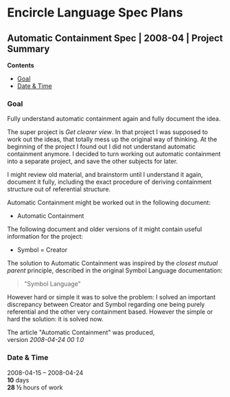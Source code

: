 ﻿Encircle Language Spec Plans
============================

Automatic Containment Spec | 2008-04 | Project Summary
------------------------------------------------------

__Contents__

- [Goal](#goal)
- [Date & Time](#date--time)

### Goal

Fully understand automatic containment again and fully document the idea.

The super project is *Get clearer view*. In that project I was supposed to work out the ideas, that totally mess up the original way of thinking. At the beginning of the project I found out I did not understand automatic containment anymore. I decided to turn working out automatic containment into a separate project, and save the other subjects for later.

I might review old material, and brainstorm until I understand it again, document it fully, including the exact procedure of deriving containment structure out of referential structure.

Automatic Containment might be worked out in the following document:

- Automatic Containment

The following document and older versions of it might contain useful information for the project:

- Symbol = Creator

The solution to Automatic Containment was inspired by the *closest mutual parent* principle, described in the original Symbol Language documentation:

> "Symbol Language"

However hard or simple it was to solve the problem: I solved an important discrepancy between Creator and Symbol regarding one being purely referential and the other very containment based. However the simple or hard the solution: it is solved now.

The article "Automatic Containment" was produced,  
version *2008-04-24 00  1.0*

### Date & Time

2008-04-15 – 2008-04-24  
__10__ days  
__28 ½__ hours of work